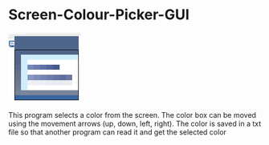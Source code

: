 # Screen-Colour-Picker-GUI

![Preview](preview.png)

This program selects a color from the screen. The color box can be moved using the movement arrows (up, down, left, right).
The color is saved in a txt file so that another program can read it and get the selected color